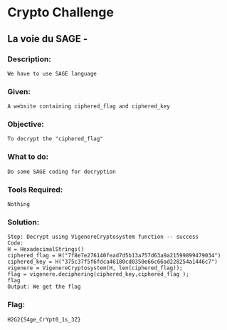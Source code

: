 # Crypto Challenge

## La voie du SAGE - 

### Description: 
```We have to use SAGE language```

### Given: 
```A website containing ciphered_flag and ciphered_key```

### Objective: 
```To decrypt the "ciphered_flag"```

### What to do: 
```Do some SAGE coding for decryption```

### Tools Required: 
    Nothing

### Solution:
    
    Step: Decrypt using VigenereCryptosystem function -- success
    Code: 
    H = HexadecimalStrings()
    ciphered_flag = H("7f8e7e276140fead7d5b13a757d63a9a21599899479034")
    ciphered_key = H("375c37f5f6fdca46180cd0350e66c66ad228254a1446c7")
    vigenere = VigenereCryptosystem(H, len(ciphered_flag));
    flag = vigenere.deciphering(ciphered_key,ciphered_flag );
    flag
    Output: We get the flag
    
### Flag: 
    H2G2{S4ge_CrYpt0_1s_3Z}
